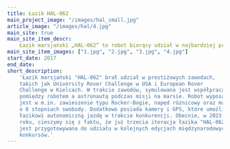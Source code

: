 ```yaml
---
title: Łazik HAL-062
main_project_image: "/images/hal_small.jpg"
article_image: "/images/hal/4.jpg"
main_site: true
main_site_item_descr: 
    Łazik marsjański „HAL-062” to robot biorący udział w najbardziej prestiżowych zawodach na świecie ...
main_site_item_images: ["1.jpg", "2.jpg", "3.jpg", "4.jpg"]
start_date: 2017
end_date:
short_description:
    'Łazik marsjański "HAL-062" brał udział w prestiżowych zawodach, 
    takich jak University Rover Challenge w USA i European Rover 
    Challenge w Kielcach. W trakcie zawodów, symulowana jest współpraca 
    pomiędzy robotem a astronautą podczas misji na marsie. Robot wyposażony 
    jest w m.in. zawieszenie typu Rocker-Bogie, napęd różnicowy oraz manipulator 
    o 6 stopniach swobody. Dodatkowo posiada kamery i GPS, które umożliwiają 
    łazikowi autonomiczną jazdę w trakcie konkurencji. Obecnie, w 2023
    roku, cieszymy się z faktu, że już trzecia iteracja łazika "HAL-062" 
    jest przygotowywana do udziału w kolejnych edycjach międzynarodowych
    konkursów.'
---
```

